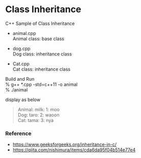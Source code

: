 Class Inheritance
===============

C++ Sample of Class Inheritance <br/>

- animal.cpp <br/>
Animal class: base class <br/>

- dog.cpp  <br/>
Dog class: inheritance class <br/>

- Cat.cpp  <br/>
Cat class: inheritance class <br/>

Build and Run <br/> 
%  g++ *.cpp -std=c++11 -o animal <br/> 
% ./animal <br/> 

display as below  <br/> 
> Animal: milk: 1: moo <br/> 
> Dog: taro: 2: waoon <br/> 
> Cat: tama: 3: nya <br/> 

### Reference 
- https://www.geeksforgeeks.org/inheritance-in-c/ <br/> 
- https://qiita.com/nishimura/items/cda6da95f04b514e77e4 <br/> 

